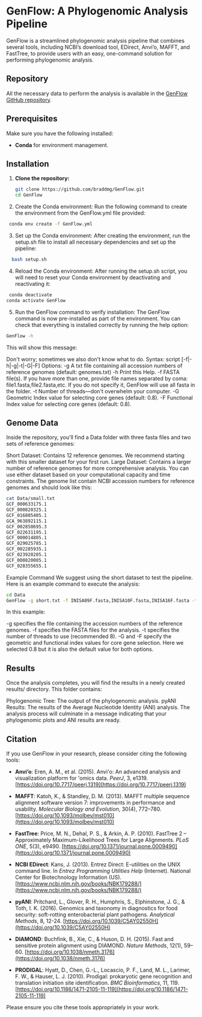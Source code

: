 # GenFlow: A Phylogenomic Analysis Pipeline

GenFlow is a streamlined phylogenomic analysis pipeline that combines several tools, including NCBI’s download tool, EDirect, Anvi’o, MAFFT, and FastTree, to provide users with an easy, one-command solution for performing phylogenomic analysis.

## Repository
All the necessary data to perform the analysis is available in the [GenFlow GitHub repository](https://github.com/braddmg/GenFlow).

## Prerequisites

Make sure you have the following installed:
- **Conda** for environment management.

## Installation

1. **Clone the repository:**
   ```bash
   git clone https://github.com/braddmg/GenFlow.git
   cd GenFlow
   ```
2. Create the Conda environment: Run the following command to create the environment from the GenFlow.yml file provided:
 ```bash
  conda env create -f GenFlow.yml
 ```
3. Set up the Conda environment: After creating the environment, run the setup.sh file to install all necessary dependencies and set up the pipeline:
```bash
  bash setup.sh
 ```
4. Reload the Conda environment: After running the setup.sh script, you will need to reset your Conda environment by deactivating and reactivating it:
```bash
 conda deactivate
conda activate GenFlow
 ```
5. Run the GenFlow command to verify installation: The GenFlow command is now pre-installed as part of the environment. You can check that everything is installed correctly by running the help option:
```bash
GenFlow -h
 ```
This will show this message:

Don't worry; sometimes we also don't know what to do.
Syntax: script [-f|-h|-g|-t|-G|-F]
Options:
-g     A txt file containing all accession numbers of reference genomes (default: genomes.txt)
-h     Print this Help.
-f     FASTA file(s). If you have more than one, provide file names separated by coma:
       file1.fasta,file2.fasta,etc. If you do not specify it, GenFlow will use all fasta in the folder.
-t     Number of threads—don't overwhelm your computer.
-G     Geometric Index value for selecting core genes (default: 0.8).
-F     Functional Index value for selecting core genes (default: 0.8).

## Genome Data
Inside the repository, you'll find a Data folder with three fasta files and two sets of reference genomes:

Short Dataset: Contains 12 reference genomes. We recommend starting with this smaller dataset for your first run.
Large Dataset: Contains a larger number of reference genomes for more comprehensive analysis.
You can use either dataset based on your computational capacity and time constraints.
The genome list contain NCBI accession numbers for reference genomes and should look like this:
```bash
cat Data/small.txt
GCF_000633175.1
GCF_000820325.1
GCF_016805405.1
GCA_963892115.1
GCF_002850695.3
GCF_022631195.1
GCF_000014805.1
GCF_029025785.1
GCF_002285935.1
GCF_023920205.1
GCF_000820005.1
GCF_028355655.1
```
Example Command
We suggest using the short dataset to test the pipeline. Here is an example command to execute the analysis:
```bash
cd Data
GenFlow -g short.txt -f INISA09F.fasta,INISA10F.fasta,INISA16F.fasta -t 8 -G 0.8 -F 0.8
 ```
In this example:

-g specifies the file containing the accession numbers of the reference genomes.
-f specifies the FASTA files for the analysis.
-t specifies the number of threads to use (recommended 8).
-G and -F specify the geometric and functional index values for core gene selection. Here we selected 0.8 but it is also the default value for both options.

## Results
Once the analysis completes, you will find the results in a newly created results/ directory. This folder contains:

Phylogenomic Tree: The output of the phylogenomic analysis.
pyANI Results: The results of the Average Nucleotide Identity (ANI) analysis.
The analysis process will culminate in a message indicating that your phylogenomic plots and ANI results are ready.

## Citation

If you use GenFlow in your research, please consider citing the following tools:

- **Anvi’o**: Eren, A. M., et al. (2015). Anvi'o: An advanced analysis and visualization platform for 'omics data. *PeerJ*, 3, e1319. [https://doi.org/10.7717/peerj.1319](https://doi.org/10.7717/peerj.1319)

- **MAFFT**: Katoh, K., & Standley, D. M. (2013). MAFFT multiple sequence alignment software version 7: improvements in performance and usability. *Molecular Biology and Evolution*, 30(4), 772–780. [https://doi.org/10.1093/molbev/mst010](https://doi.org/10.1093/molbev/mst010)

- **FastTree**: Price, M. N., Dehal, P. S., & Arkin, A. P. (2010). FastTree 2 – Approximately Maximum-Likelihood Trees for Large Alignments. *PLoS ONE*, 5(3), e9490. [https://doi.org/10.1371/journal.pone.0009490](https://doi.org/10.1371/journal.pone.0009490)

- **NCBI EDirect**: Kans, J. (2013). Entrez Direct: E-utilities on the UNIX command line. In *Entrez Programming Utilities Help* (Internet). National Center for Biotechnology Information (US). [https://www.ncbi.nlm.nih.gov/books/NBK179288/](https://www.ncbi.nlm.nih.gov/books/NBK179288/)

- **pyANI**: Pritchard, L., Glover, R. H., Humphris, S., Elphinstone, J. G., & Toth, I. K. (2016). Genomics and taxonomy in diagnostics for food security: soft-rotting enterobacterial plant pathogens. *Analytical Methods*, 8, 12-24. [https://doi.org/10.1039/C5AY02550H](https://doi.org/10.1039/C5AY02550H)

- **DIAMOND**: Buchfink, B., Xie, C., & Huson, D. H. (2015). Fast and sensitive protein alignment using DIAMOND. *Nature Methods*, 12(1), 59–60. [https://doi.org/10.1038/nmeth.3176](https://doi.org/10.1038/nmeth.3176)

- **PRODIGAL**: Hyatt, D., Chen, G.-L., Locascio, P. F., Land, M. L., Larimer, F. W., & Hauser, L. J. (2010). Prodigal: prokaryotic gene recognition and translation initiation site identification. *BMC Bioinformatics*, 11, 119. [https://doi.org/10.1186/1471-2105-11-119](https://doi.org/10.1186/1471-2105-11-119)

Please ensure you cite these tools appropriately in your work.


